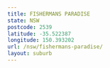 ```yaml
---
title: FISHERMANS PARADISE
state: NSW
postcode: 2539
latitude: -35.522387
longitude: 150.393202
url: /nsw/fishermans-paradise/
layout: suburb
---
```

